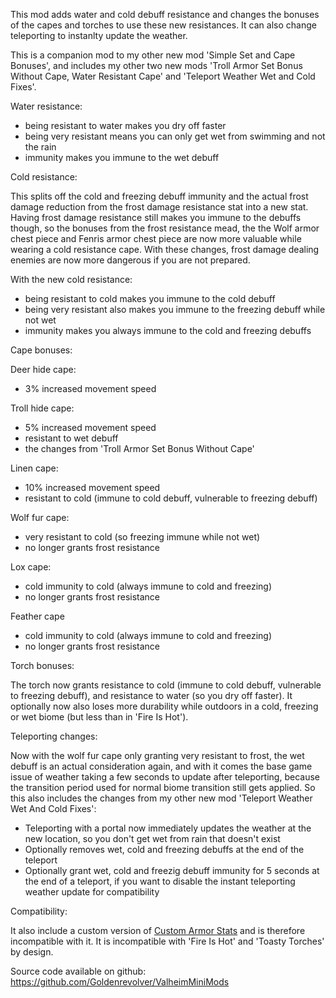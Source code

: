 This mod adds water and cold debuff resistance and changes the bonuses of the capes and torches to use these new resistances. It can also change teleporting to instanlty update the weather.

This is a companion mod to my other new mod 'Simple Set and Cape Bonuses', and includes my other two new mods 'Troll Armor Set Bonus Without Cape, Water Resistant Cape' and 'Teleport Weather Wet and Cold Fixes'.

Water resistance:

- being resistant to water makes you dry off faster
- being very resistant means you can only get wet from swimming and not the rain
- immunity makes you immune to the wet debuff

Cold resistance:

This splits off the cold and freezing debuff immunity and the actual frost damage reduction from the frost damage resistance stat into a new stat. Having frost damage resistance still makes you immune to the debuffs though, so the bonuses from the frost resistance mead, the the Wolf armor chest piece and Fenris armor chest piece are now more valuable while wearing a cold resistance cape. With these changes, frost damage dealing enemies are now more dangerous if you are not prepared.

With the new cold resistance:
- being resistant to cold makes you immune to the cold debuff
- being very resistant also makes you immune to the freezing debuff while not wet
- immunity makes you always immune to the cold and freezing debuffs

Cape bonuses:

Deer hide cape:
- 3% increased movement speed

Troll hide cape:
- 5% increased movement speed
- resistant to wet debuff
- the changes from 'Troll Armor Set Bonus Without Cape'

Linen cape:
- 10% increased movement speed
- resistant to cold (immune to cold debuff, vulnerable to freezing debuff)

Wolf fur cape:
- very resistant to cold (so freezing immune while not wet)
- no longer grants frost resistance

Lox cape:
- cold immunity to cold (always immune to cold and freezing)
- no longer grants frost resistance

Feather cape
- cold immunity to cold (always immune to cold and freezing)
- no longer grants frost resistance

Torch bonuses:

The torch now grants resistance to cold (immune to cold debuff, vulnerable to freezing debuff), and resistance to water (so you dry off faster).
It optionally now also loses more durability while outdoors in a cold, freezing or wet biome (but less than in 'Fire Is Hot').

Teleporting changes:

Now with the wolf fur cape only granting very resistant to frost, the wet debuff is an actual consideration again, and with it comes the base game issue of weather taking a few seconds to update after teleporting, because the transition period used for normal biome transition still gets applied.
So this also includes the changes from my other new mod 'Teleport Weather Wet And Cold Fixes':
- Teleporting with a portal now immediately updates the weather at the new location, so you don't get wet from rain that doesn't exist
- Optionally removes wet, cold and freezing debuffs at the end of the teleport
- Optionally grant wet, cold and freezig debuff immunity for 5 seconds at the end of a teleport, if you want to disable the instant teleporting weather update for compatibility

Compatibility:

It also include a custom version of [Custom Armor Stats](https://www.nexusmods.com/valheim/mods/1162) and is therefore incompatible with it.
It is incompatible with 'Fire Is Hot' and 'Toasty Torches' by design.


Source code available on github: https://github.com/Goldenrevolver/ValheimMiniMods